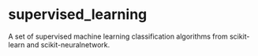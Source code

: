 # supervised_learning
A set of supervised machine learning classification algorithms from scikit-learn and scikit-neuralnetwork.
